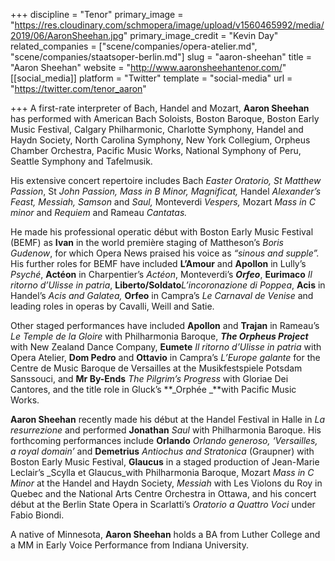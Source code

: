 +++
discipline = "Tenor"
primary_image = "https://res.cloudinary.com/schmopera/image/upload/v1560465992/media/2019/06/AaronSheehan.jpg"
primary_image_credit = "Kevin Day"
related_companies = ["scene/companies/opera-atelier.md", "scene/companies/staatsoper-berlin.md"]
slug = "aaron-sheehan"
title = "Aaron Sheehan"
website = "http://www.aaronsheehantenor.com/"
[[social_media]]
platform = "Twitter"
template = "social-media"
url = "https://twitter.com/tenor_aaron"

+++
A first-rate interpreter of Bach, Handel and Mozart, **Aaron Sheehan** has performed with American Bach Soloists, Boston Baroque, Boston Early Music Festival, Calgary Philharmonic, Charlotte Symphony, Handel and Haydn Society, North Carolina Symphony, New York Collegium, Orpheus Chamber Orchestra, Pacific Music Works, National Symphony of Peru, Seattle Symphony and Tafelmusik.

His extensive concert repertoire includes Bach _Easter Oratorio, St Matthew Passion_, St _John Passion, Mass in B Minor, Magnificat,_ Handel _Alexander’s Feast,_ _Messiah,_ _Samson_ and _Saul,_ Monteverdi _Vespers,_ Mozart _Mass in C minor_ and _Requiem_ and Rameau _Cantatas._

He made his professional operatic début with Boston Early Music Festival (BEMF) as **Ivan** in the world première staging of Mattheson’s _Boris Gudenow_, for which Opera News praised his voice as _“sinous and supple”._ His further roles for BEMF have included **L’Amour** and **Apollon** in Lully’s _Psyché_, **Actéon** in Charpentier’s _Actéon_, Monteverdi’s **_Orfeo_**, **Eurimaco** _Il ritorno d’Ulisse in patria_, **Liberto/Soldato**_L’incoronazione di Poppea_, **Acis** in Handel’s _Acis and Galatea,_ **Orfeo** in Campra’s _Le Carnaval de Venise_ and leading roles in operas by Cavalli, Weill and Satie.

Other staged performances have included **Apollon** and **Trajan** in Rameau’s _Le Temple de la Gloire_ with Philharmonia Baroque, **_The Orpheus Project_** with New Zealand Dance Company, **Eumete** _Il ritorno d’Ulisse in patria_ with Opera Atelier, **Dom Pedro** and **Ottavio** in Campra’s _L’Europe galante_ for the Centre de Music Baroque de Versailles at the Musikfestspiele Potsdam Sanssouci, and **Mr By-Ends** _The Pilgrim’s Progress_ with Gloriae Dei Cantores, and the title role in Gluck’s **_Orphée _**with Pacific Music Works.

**Aaron Sheehan** recently made his début at the Handel Festival in Halle in _La resurrezione_ and performed **Jonathan** _Saul_ with Philharmonia Baroque. His forthcoming performances include **Orlando** _Orlando generoso, ‘Versailles, a royal domain’_ and **Demetrius** _Antiochus and Stratonica_ (Graupner) with Boston Early Music Festival, **Glaucus** in a staged production of Jean-Marie Leclair’s _Scylla et Glaucus_with Philharmonia Baroque, Mozart _Mass in C Minor_ at the Handel and Haydn Society, _Messiah_ with Les Violons du Roy in Quebec and the National Arts Centre Orchestra in Ottawa, and his concert début at the Berlin State Opera in Scarlatti’s _Oratorio a Quattro Voci_ under Fabio Biondi.

A native of Minnesota, **Aaron Sheehan** holds a BA from Luther College and a MM in Early Voice Performance from Indiana University.